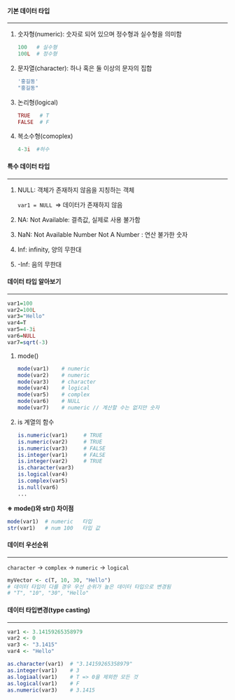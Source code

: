 #### 기본 데이터 타입

---

1. 숫자형(numeric): 숫자로 되어 있으며 정수형과 실수형을 의미함

   ```r
   100   # 실수형
   100L  # 정수형
   ```

   

2. 문자열(character): 하나 혹은 둘 이상의 문자의 집합

   ```r
   '홍길동'
   "홍길동"
   ```

   

3. 논리형(logical)

    ```r
    TRUE   # T
    FALSE  # F
    ```

    

4. 복소수형(comoplex)

    ```r
    4-3i  #허수
    ```

    

#### 특수 데이터 타입

---

1. NULL: 객체가 존재하지 않음을 지칭하는 객체

   `var1 = NULL `=> 데이터가 존재하지 않음

2. NA: Not Available: 결측값, 실제로 사용 불가함

3. NaN: Not Available Number
          Not A Number      : 연산 불가한 숫자
    
4. Inf: infinity, 양의 무한대

5. -Inf: 음의 무한대

 

#### 데이터 타입 알아보기

---

```r
var1=100
var2=100L
var3="Hello"
var4=T
var5=4-3i
var6=NULL
var7=sqrt(-3)
```



1. mode()

   ```r
   mode(var1)    # numeric
   mode(var2)    # numeric
   mode(var3)    # character
   mode(var4)    # logical
   mode(var5)    # complex
   mode(var6)    # NULL
   mode(var7)    # numeric // 계산할 수는 없지만 숫자
   ```

   

2. is 계열의 함수

   ```r
   is.numeric(var1)     # TRUE
   is.numeric(var2)     # TRUE
   is.numeric(var3)     # FALSE
   is.integer(var1)     # FALSE
   is.integer(var2)     # TRUE
   is.character(var3)   
   is.logical(var4)
   is.complex(var5)
   is.null(var6)
   ...
   ```

   



**※** **mode()와 str() 차이점**

   ```r
mode(var1)  # numeric   타입
str(var1)   # num 100   타입 값
   ```



 

#### 데이터 우선순위

---

`character` -> `complex` -> `numeric` -> `logical`

```r
myVector <- c(T, 10, 30, "Hello")
# 데이터 타입이 다를 경우 우선 순위가 높은 데이터 타입으로 변경됨
# "T", "10", "30", "Hello"
```



#### 데이터 타입변경(type casting)

---

```r
var1 <- 3.14159265358979
var2 <- 0
var3 <- "3.1415"
var4 <- "Hello"
```

 ```r
as.character(var1)  # "3.14159265358979"
as.integer(var1)    # 3
as.logiaal(var1)    # T => 0을 제외한 모든 것
as.logical(var1)    # F
as.numeric(var3)    # 3.1415
 ```





 
